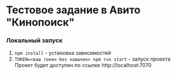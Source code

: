 # Тестовое задание в Авито "Кинопоиск"


### Локальный запуск ###

1. ``` npm install ``` - установка зависимостей
2. ``` TOKEN=<ваш токен без кавычек> npm run start ``` - запуск проекта <br>
Проект будет доступен по ссылке http://localhost:7070



